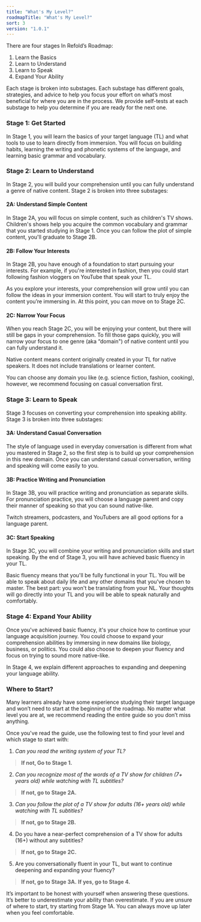 ```yaml
---
title: "What's My Level?"
roadmapTitle: "What's My Level?"
sort: 3
version: "1.0.1"
---
```


There are four stages In Refold’s Roadmap:
1. Learn the Basics
1. Learn to Understand
1. Learn to Speak
1. Expand Your Ability

Each stage is broken into substages.
Each substage has different goals, strategies, and advice to help you focus your effort on what’s most beneficial for where you are in the process.
We provide self-tests at each substage to help you determine if you are ready for the next one.

### Stage 1: Get Started
In Stage 1, you will learn the basics of your target language (TL) and what tools to use to learn directly from immersion.
You will focus on building habits, learning the writing and phonetic systems of the language, and learning basic grammar and vocabulary.

### Stage 2: Learn to Understand
In Stage 2, you will build your comprehension until you can fully understand a genre of native content.
Stage 2 is broken into three substages:

#### 2A: Understand Simple Content
In Stage 2A, you will focus on simple content, such as children's TV shows.
Children's shows help you acquire the common vocabulary and grammar that you started studying in Stage 1.
Once you can follow the plot of simple content, you'll graduate to Stage 2B.

#### 2B: Follow Your Interests
In Stage 2B, you have enough of a foundation to start pursuing your interests.
For example, if you're interested in fashion, then you could start following fashion vloggers on YouTube that speak your TL.

As you explore your interests, your comprehension will grow until you can follow the ideas in your immersion content.
You will start to truly enjoy the content you’re immersing in.
At this point, you can move on to Stage 2C.

#### 2C: Narrow Your Focus
When you reach Stage 2C, you will be enjoying your content, but there will still be gaps in your comprehension.
To fill those gaps quickly, you will narrow your focus to one genre (aka “domain") of native content until you can fully understand it.

Native content means content originally created in your TL for native speakers.
It does not include translations or learner content.

You can choose any domain you like (e.g. science fiction, fashion, cooking), however, we recommend focusing on casual conversation first.

### Stage 3: Learn to Speak
Stage 3 focuses on converting your comprehension into speaking ability.
Stage 3 is broken into three substages:

#### 3A: Understand Casual Conversation
The style of language used in everyday conversation is different from what you mastered in Stage 2, so the first step is to build up your comprehension in this new domain.
Once you can understand casual conversation, writing and speaking will come easily to you.

#### 3B: Practice Writing and Pronunciation
In Stage 3B, you will practice writing and pronunciation as separate skills.
For pronunciation practice, you will choose a language parent and copy their manner of speaking so that you can sound native-like.

Twitch streamers, podcasters, and YouTubers are all good options for a language parent.

#### 3C: Start Speaking
In Stage 3C, you will combine your writing and pronunciation skills and start speaking.
By the end of Stage 3, you will have achieved basic fluency in your TL.

Basic fluency means that you'll be fully functional in your TL.
You will be able to speak about daily life and any other domains that you've chosen to master.
The best part: you won't be translating from your NL.
Your thoughts will go directly into your TL and you will be able to speak naturally and comfortably.

### Stage 4: Expand Your Ability
Once you've achieved basic fluency, it's your choice how to continue your language acquisition journey.
You could choose to expand your comprehension abilities by immersing in new domains like biology, business, or politics.
You could also choose to deepen your fluency and focus on trying to sound more native-like.

In Stage 4, we explain different approaches to expanding and deepening your language ability.


### Where to Start?
Many learners already have some experience studying their target language and won’t need to start at the beginning of the roadmap.
No matter what level you are at, we recommend reading the entire guide so you don’t miss anything.

Once you've read the guide, use the following test to find your level and which stage to start with:

1. *Can you read the writing system of your TL?*
>**If not, Go to Stage 1.**

2. *Can you recognize most of the words of a TV show for children (7+ years old) while watching with TL subtitles?*
>**If not, go to Stage 2A.**

3. *Can you follow the plot of a TV show for adults (16+ years old) while watching with TL subtitles?*
>**If not, go to Stage 2B.**

4. Do you have a near-perfect comprehension of a TV show for adults (16+) without any subtitles?
>**If not, go to Stage 2C.**

5. Are you conversationally fluent in your TL, but want to continue deepening and expanding your fluency?
>**If not, go to Stage 3A.**
>**If yes, go to Stage 4.**

It’s important to be honest with yourself when answering these questions.
It’s better to underestimate your ability than overestimate.
If you are unsure of where to start, try starting from Stage 1A.
You can always move up later when you feel comfortable.

